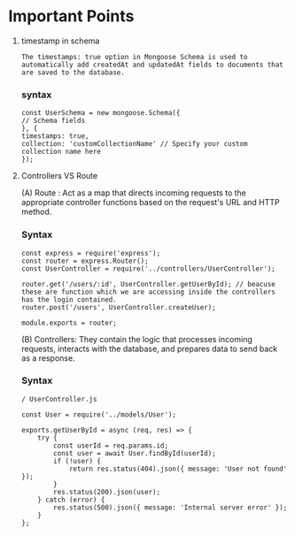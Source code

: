 # Important Points

1. timestamp in schema 
    ```
    The timestamps: true option in Mongoose Schema is used to automatically add createdAt and updatedAt fields to documents that are saved to the database.
    ```
    ### syntax
    ```
    const UserSchema = new mongoose.Schema({
    // Schema fields
    }, {
    timestamps: true,
    collection: 'customCollectionName' // Specify your custom collection name here
    });
    ```

2. Controllers VS Route
    
    (A) Route : Act as a map that directs incoming requests to the appropriate controller functions based on the request's URL and HTTP method.

    ### Syntax
    ```
    const express = require('express');
    const router = express.Router();
    const UserController = require('../controllers/UserController');

    router.get('/users/:id', UserController.getUserById); // beacuse these are function which we are accessing inside the controllers has the login contained.
    router.post('/users', UserController.createUser);

    module.exports = router;
    ```

    (B) Controllers: They contain the logic that processes incoming requests, interacts with the database, and prepares data to send back as a response. 
    ### Syntax
    ```
    / UserController.js

    const User = require('../models/User');

    exports.getUserById = async (req, res) => {
        try {
            const userId = req.params.id;
            const user = await User.findById(userId);
            if (!user) {
                return res.status(404).json({ message: 'User not found' });
            }
            res.status(200).json(user);
        } catch (error) {
            res.status(500).json({ message: 'Internal server error' });
        }
    };

    ```